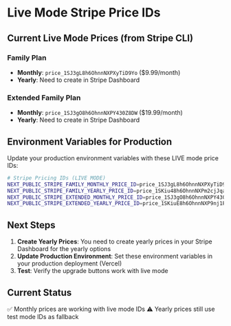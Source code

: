 # Live Mode Stripe Price IDs

## Current Live Mode Prices (from Stripe CLI)

### Family Plan
- **Monthly**: `price_1SJ3gL8h6OhnnNXPXyTiD9Yo` ($9.99/month)
- **Yearly**: Need to create in Stripe Dashboard

### Extended Family Plan  
- **Monthly**: `price_1SJ3gO8h6OhnnNXPY430Z8DW` ($19.99/month)
- **Yearly**: Need to create in Stripe Dashboard

## Environment Variables for Production

Update your production environment variables with these LIVE mode price IDs:

```bash
# Stripe Pricing IDs (LIVE MODE)
NEXT_PUBLIC_STRIPE_FAMILY_MONTHLY_PRICE_ID=price_1SJ3gL8h6OhnnNXPXyTiD9Yo
NEXT_PUBLIC_STRIPE_FAMILY_YEARLY_PRICE_ID=price_1SKiu48h6OhnnNXPm2cjJqau
NEXT_PUBLIC_STRIPE_EXTENDED_MONTHLY_PRICE_ID=price_1SJ3gO8h6OhnnNXPY430Z8DW
NEXT_PUBLIC_STRIPE_EXTENDED_YEARLY_PRICE_ID=price_1SKiuE8h6OhnnNXP9nj1PEfP
```

## Next Steps

1. **Create Yearly Prices**: You need to create yearly prices in your Stripe Dashboard for the yearly options
2. **Update Production Environment**: Set these environment variables in your production deployment (Vercel)
3. **Test**: Verify the upgrade buttons work with live mode

## Current Status

✅ Monthly prices are working with live mode IDs
⚠️ Yearly prices still use test mode IDs as fallback
